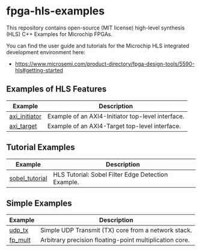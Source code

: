 # fpga-hls-examples
This repository contains open-source (MIT license) high-level synthesis (HLS) C++ Examples for Microchip FPGAs. 

You can find the user guide and tutorials for the Microchip HLS integrated development environment here:
 - https://www.microsemi.com/product-directory/fpga-design-tools/5590-hls#getting-started

## Examples of HLS Features

Example | Description
--------|------------
[axi_initiator](./axi_initiator)|Example of an AXI4-Initiator top-level interface.
[axi_target](./axi_target)|Example of an AXI4-Target top-level interface.


## Tutorial Examples
Example | Description
--------|------------
[sobel_tutorial](./sobel_tutorial)|HLS Tutorial: Sobel Filter Edge Detection Example.

## Simple Examples
Example | Description
--------|------------
[udp_tx](./udp_tx)|Simple UDP Transmit (TX) core from a network stack.
[fp_mult](./fp_mult)|Arbitrary precision floating-point multiplication core.
